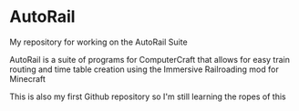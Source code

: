 # AutoRail
My repository for working on the AutoRail Suite

AutoRail is a suite of programs for ComputerCraft that allows for easy train routing and time table creation using the Immersive Railroading mod for Minecraft

This is also my first Github repository so I'm still learning the ropes of this
